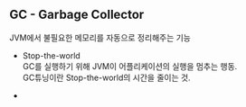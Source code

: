 ## GC - Garbage Collector
JVM에서 불필요한 메모리를 자동으로 정리해주는 기능  

* Stop-the-world  
GC를 실행하기 위해 JVM이 어플리케이션의 실행을 멈추는 행동.  
GC튜닝이란 Stop-the-world의 시간을 줄이는 것.  

* 
